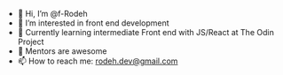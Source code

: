 - 👋 Hi, I’m @f-Rodeh
- 👀 I’m interested in front end development
- 🌱 Currently learning intermediate Front end with JS/React at The Odin Project 
- 💞️ Mentors are awesome
- 📫 How to reach me: rodeh.dev@gmail.com

<!---
f-Rodeh/f-Rodeh is a ✨ special ✨ repository because its `README.md` (this file) appears on your GitHub profile.
You can click the Preview link to take a look at your changes.
--->
